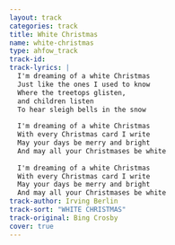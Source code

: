 ```yaml
---
layout: track
categories: track
title: White Christmas
name: white-christmas
type: ahfow_track
track-id: 
track-lyrics: |
  I'm dreaming of a white Christmas
  Just like the ones I used to know 
  Where the treetops glisten, 
  and children listen 
  To hear sleigh bells in the snow
  
  I'm dreaming of a white Christmas 
  With every Christmas card I write 
  May your days be merry and bright 
  And may all your Christmases be white 
  
  I'm dreaming of a white Christmas 
  With every Christmas card I write 
  May your days be merry and bright 
  And may all your Christmases be white
track-author: Irving Berlin
track-sort: "WHITE CHRISTMAS"
track-original: Bing Crosby
cover: true
---
```

